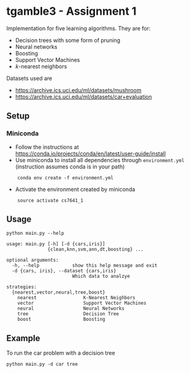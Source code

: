 # tgamble3 - Assignment 1

Implementation for five learning algorithms. They are for:

-   Decision trees with some form of pruning
-   Neural networks
-   Boosting
-   Support Vector Machines
-   *k*-nearest neighbors

Datasets used are
- https://archive.ics.uci.edu/ml/datasets/mushroom
- https://archive.ics.uci.edu/ml/datasets/car+evaluation


## Setup

### Miniconda

- Follow the instructions at https://conda.io/projects/conda/en/latest/user-guide/install
- Use miniconda to install all dependencies through `environment.yml` (instruction assumes conda is in your path)

```
    conda env create -f environment.yml
```

- Activate the environment created by miniconda

```
    source activate cs7641_1
```

## Usage

```
python main.py --help

usage: main.py [-h] [-d {cars,iris}]
               {clean,knn,svm,ann,dt,boosting} ...

optional arguments:
  -h, --help            show this help message and exit
  -d {cars, iris}, --dataset {cars,iris}
                        Which data to analzye

strategies:
  {nearest,vector,neural,tree,boost}
    nearest                 K-Nearest Neighbors
    vector                  Support Vector Machines
    neural                  Neural Networks
    tree                    Decision Tree
    boost                   Boosting

```


## Example

To run the car problem with a decision tree

```
python main.py -d car tree
```
